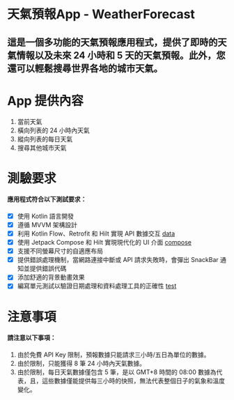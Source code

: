 天氣預報App - WeatherForecast
===
這是一個多功能的天氣預報應用程式，提供了即時的天氣情報以及未來 24 小時和 5 天的天氣預報。此外，您還可以輕鬆搜尋世界各地的城市天氣。
---
# App 提供內容
1. 當前天氣
2. 橫向列表的 24 小時內天氣
3. 縱向列表的每日天氣
4. 搜尋其他城市天氣

# 測驗要求
#### 應用程式符合以下測試要求：
- [x] 使用 Kotlin 語言開發
- [x] 遵循 MVVM 架構設計
- [x] 利用 Kotlin Flow、Retrofit 和 Hilt 實現 API 數據交互 [data](app/src/main/java/com/example/weatherforecast/data)
- [x] 使用 Jetpack Compose 和 Hilt 實現現代化的 UI 介面 [compose](app/src/main/java/com/example/weatherforecast/compose)
- [x] 支援不同螢幕尺寸的自適應布局
- [x] 提供錯誤處理機制，當網路連接中斷或 API 請求失敗時，會彈出 SnackBar 通知並提供錯誤代碼
- [x] 添加舒適的背景動畫效果
- [x] 編寫單元測試以驗證日期處理和資料處理工具的正確性 [test](app/src/test)

# 注意事項
#### 請注意以下事項：
1. 由於免費 API Key 限制，預報數據只能請求三小時/五日為單位的數據。
2. 由於限制，只能獲得 8 筆 24 小時內天氣數據。
3. 由於限制，每日天氣數據僅包含 5 筆，是以 GMT+8 時間的 08:00 數據為代表，且，這些數據僅能提供每三小時的快照，無法代表整個日子的氣象和溫度變化。
